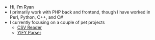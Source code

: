 - Hi, I’m Ryan
- I primarily work with PHP back and frontend, though I have worked in Perl, Python, C++, and C#
- I currently focusing on a couple of pet projects
  - [CSV Reader](https://github.com/godsgood33/csv-reader)
  - [YIFY Parser](https://github.com/godsgood33/yts-parser)
